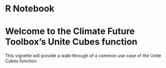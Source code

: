 R Notebook
================

# Welcome to the Climate Future Toolbox’s Unite Cubes function

This vignette will provide a walk-through of a common use case of the
Unite Cubes function.

